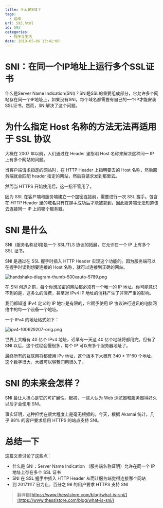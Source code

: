```yaml
---
title: 什么是SNI？
tags:
  - 运维
url: 593.html
id: 593
categories:
  - 程序与生活
date: 2019-05-06 13:41:00
---
```


# SNI：在同一个IP地址上运行多个SSL证书

什么是Server Name Indication(SNI)？SNI是SSL的重要组成部分，它允许多个网站存在同一个IP地址上，如果没有SNI，每个域名都需要有自己的一个IP才能安装SSL证书。然而，SNI解决了这个问题。

<!-- more -->

为什么指定 Host 名称的方法无法再适用于 SSL 协议
=============================

大概在 2007 年以前，人们通过在 Header 里指明 Host 名称来解决这种同一 IP 上有多个网站的问题。

当客户端请求指定的网站时，在 HTTP Header 上指明要去的 Host 名称，然后服务端就会匹配 header 指定的网站，然后将请求发到那里去。

然而当 HTTPS 开始使用后，这一招不管用了。

因为 SSL 在客户端和服务端建立一个加密连接前，需要进行一次 SSL 握手。包含在 HTTP Header 里的域名只有在握手成功后才能被拿到，因此服务端无法知道该去连接同一 IP 上的哪个服务器。

SNI 是什么
=======

SNI（服务名称证明)是一个 SSL/TLS 协议的拓展，它允许在一个 IP 上有多个 SSL 证书。

SNI 是通过在 SSL 握手时插入 HTTP Header 实现这个功能的。因为服务端可以在握手时读到想要连接的 Host 名称，就可以连接到正确的网站。

![handshake-diagram-thumb-500xauto-5789.png](http://storage.veitor.net/2019/05/167870958.png "handshake-diagram-thumb-500xauto-5789.png")

在 SNI 创造之前，每个你想加密的网站都必须有一个唯一的 IP 地址。你可能意识不到的是，这多么的浪费，甚至对 IPv4 IP 地址的消耗产生了非常严重的影响。

我们都知道 IPv4 定义的 IP 地址是有限的，它赋予使用 IP 协议进行通讯的电脑网络中的每一个设备一个地址。

一个 IPv4 的地址格式如下：

![ipv4-100629207-orig.png](http://storage.veitor.net/2019/05/1178067102.png "ipv4-100629207-orig.png")

世界上大概有 40 亿个 IPv4 地址，迟早有一天这 40 亿个地址将都用完。但有了 SNI 以后，这个过程会慢很多，每个 IP 可以有多个服务器地址了。

最终所有的互联网将都使用 IPv 地址，这个版本下大概有 340 * 11^60 个地址，这个数字很大，大概可以够我们用很久了。

SNI 的未来会怎样？
===========

SNI 最让人担心是它的可扩展性。起初，一些人认为 Web 浏览器和服务器得好久以后才会使用 SNI。

事实证明，这种担忧在很大程度上是毫无根据的。今天，根据 Akamai 统计，几乎 98% 的客户要求启用 HTTPS 的站点支持 SNI。

总结一下
====

这篇文章讨论了这些点：

*   什么是 SNI：Server Name Indication （服务端名称证明）允许在同一个 IP 地址上存在多个 SSL 证书
*   SNI 在 SSL 握手中插入 HTTP Header 从而让服务端觉得连接哪个网站
*   到 20171117 日为止，百分之 98 的用户要求 HTTPS 支持 SNI

> 翻译自[https://www.thesslstore.com/blog/what-is-sni/](https://www.thesslstore.com/blog/what-is-sni/)